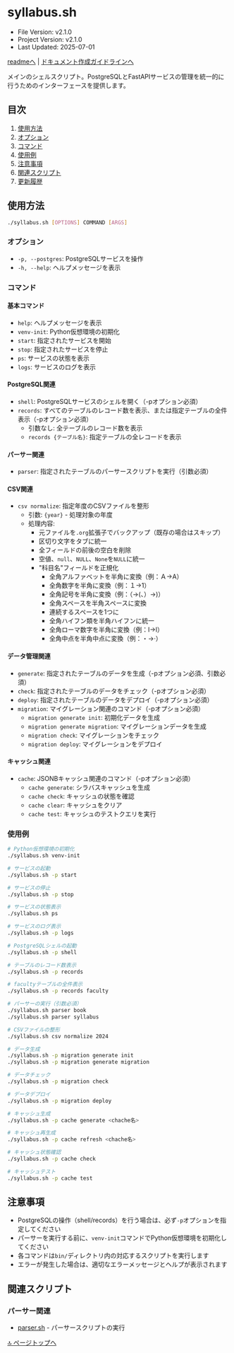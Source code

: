 <!--
更新時の注意事項:
- 準拠とは、類推せずに内容に従うこと
- 更新は docs/doc.md に準拠すること
-->

# syllabus.sh

- File Version: v2.1.0
- Project Version: v2.1.0
- Last Updated: 2025-07-01

[readmeへ](../README.md) | [ドキュメント作成ガイドラインへ](../doc.md)

メインのシェルスクリプト。PostgreSQLとFastAPIサービスの管理を統一的に行うためのインターフェースを提供します。

## 目次
1. [使用方法](#使用方法)
2. [オプション](#オプション)
3. [コマンド](#コマンド)
4. [使用例](#使用例)
5. [注意事項](#注意事項)
6. [関連スクリプト](#関連スクリプト)
7. [更新履歴](#更新履歴)

## 使用方法

```bash
./syllabus.sh [OPTIONS] COMMAND [ARGS]
```

### オプション

- `-p, --postgres`: PostgreSQLサービスを操作
- `-h, --help`: ヘルプメッセージを表示

### コマンド

#### 基本コマンド

- `help`: ヘルプメッセージを表示
- `venv-init`: Python仮想環境の初期化
- `start`: 指定されたサービスを開始
- `stop`: 指定されたサービスを停止
- `ps`: サービスの状態を表示
- `logs`: サービスのログを表示

#### PostgreSQL関連

- `shell`: PostgreSQLサービスのシェルを開く（-pオプション必須）
- `records`: すべてのテーブルのレコード数を表示、または指定テーブルの全件表示（-pオプション必須）
  - 引数なし: 全テーブルのレコード数を表示
  - `records {テーブル名}`: 指定テーブルの全レコードを表示

#### パーサー関連

- `parser`: 指定されたテーブルのパーサースクリプトを実行（引数必須）

#### CSV関連

- `csv normalize`: 指定年度のCSVファイルを整形
  - 引数: `{year}` - 処理対象の年度
  - 処理内容:
    - 元ファイルを`.org`拡張子でバックアップ（既存の場合はスキップ）
    - 区切り文字をタブに統一
    - 全フィールドの前後の空白を削除
    - 空値、`null`、`NULL`、`None`を`NULL`に統一
    - "科目名"フィールドを正規化
      - 全角アルファベットを半角に変換（例：Ａ→A）
      - 全角数字を半角に変換（例：１→1）
      - 全角記号を半角に変換（例：（→(、）→)）
      - 全角スペースを半角スペースに変換
      - 連続するスペースを1つに
      - 全角ハイフン類を半角ハイフンに統一
      - 全角ローマ数字を半角に変換（例：Ⅰ→I）
      - 全角中点を半角中点に変換（例：・→·）

#### データ管理関連

- `generate`: 指定されたテーブルのデータを生成（-pオプション必須、引数必須）
- `check`: 指定されたテーブルのデータをチェック（-pオプション必須）
- `deploy`: 指定されたテーブルのデータをデプロイ（-pオプション必須）
- `migration`: マイグレーション関連のコマンド（-pオプション必須）
  - `migration generate init`: 初期化データを生成
  - `migration generate migration`: マイグレーションデータを生成
  - `migration check`: マイグレーションをチェック
  - `migration deploy`: マイグレーションをデプロイ

#### キャッシュ関連

- `cache`: JSONBキャッシュ関連のコマンド（-pオプション必須）
  - `cache generate`: シラバスキャッシュを生成
  - `cache check`: キャッシュの状態を確認
  - `cache clear`: キャッシュをクリア
  - `cache test`: キャッシュのテストクエリを実行

### 使用例

```bash
# Python仮想環境の初期化
./syllabus.sh venv-init

# サービスの起動
./syllabus.sh -p start

# サービスの停止
./syllabus.sh -p stop

# サービスの状態表示
./syllabus.sh ps

# サービスのログ表示
./syllabus.sh -p logs

# PostgreSQLシェルの起動
./syllabus.sh -p shell

# テーブルのレコード数表示
./syllabus.sh -p records

# facultyテーブルの全件表示
./syllabus.sh -p records faculty

# パーサーの実行（引数必須）
./syllabus.sh parser book
./syllabus.sh parser syllabus

# CSVファイルの整形
./syllabus.sh csv normalize 2024

# データ生成
./syllabus.sh -p migration generate init
./syllabus.sh -p migration generate migration

# データチェック
./syllabus.sh -p migration check

# データデプロイ
./syllabus.sh -p migration deploy

# キャッシュ生成
./syllabus.sh -p cache generate <chache名>

# キャッシュ再生成
./syllabus.sh -p cache refresh <chache名>

# キャッシュ状態確認
./syllabus.sh -p cache check

# キャッシュテスト
./syllabus.sh -p cache test
```

## 注意事項

- PostgreSQLの操作（shell/records）を行う場合は、必ず`-p`オプションを指定してください
- パーサーを実行する前に、`venv-init`コマンドでPython仮想環境を初期化してください
- 各コマンドは`bin/`ディレクトリ内の対応するスクリプトを実行します
- エラーが発生した場合は、適切なエラーメッセージとヘルプが表示されます

## 関連スクリプト

### パーサー関連
- [parser.sh](../python/parser.md) - パーサースクリプトの実行

[🔝 ページトップへ](#syllabussh) 